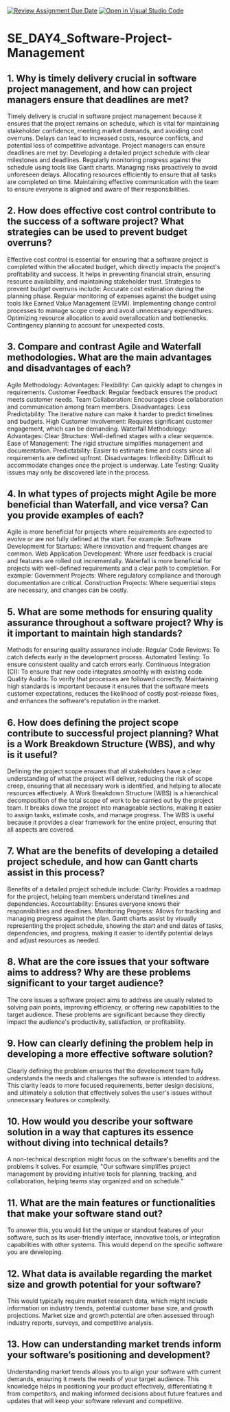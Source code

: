[![Review Assignment Due Date](https://classroom.github.com/assets/deadline-readme-button-22041afd0340ce965d47ae6ef1cefeee28c7c493a6346c4f15d667ab976d596c.svg)](https://classroom.github.com/a/9pw6JKcu)
[![Open in Visual Studio Code](https://classroom.github.com/assets/open-in-vscode-2e0aaae1b6195c2367325f4f02e2d04e9abb55f0b24a779b69b11b9e10269abc.svg)](https://classroom.github.com/online_ide?assignment_repo_id=15683304&assignment_repo_type=AssignmentRepo)
# SE_DAY4_Software-Project-Management
## 1. Why is timely delivery crucial in software project management, and how can project managers ensure that deadlines are met?
Timely delivery is crucial in software project management because it ensures that the project remains on schedule, which is vital for maintaining stakeholder confidence, meeting market demands, and avoiding cost overruns. Delays can lead to increased costs, resource conflicts, and potential loss of competitive advantage.
Project managers can ensure deadlines are met by:
Developing a detailed project schedule with clear milestones and deadlines.
Regularly monitoring progress against the schedule using tools like Gantt charts.
Managing risks proactively to avoid unforeseen delays.
Allocating resources efficiently to ensure that all tasks are completed on time.
Maintaining effective communication with the team to ensure everyone is aligned and aware of their responsibilities.

## 2. How does effective cost control contribute to the success of a software project? What strategies can be used to prevent budget overruns?
Effective cost control is essential for ensuring that a software project is completed within the allocated budget, which directly impacts the project's profitability and success. It helps in preventing financial strain, ensuring resource availability, and maintaining stakeholder trust.
Strategies to prevent budget overruns include:
Accurate cost estimation during the planning phase.
Regular monitoring of expenses against the budget using tools like Earned Value Management (EVM).
Implementing change control processes to manage scope creep and avoid unnecessary expenditures.
Optimizing resource allocation to avoid overallocation and bottlenecks.
Contingency planning to account for unexpected costs.

## 3. Compare and contrast Agile and Waterfall methodologies. What are the main advantages and disadvantages of each?
Agile Methodology:
Advantages:
Flexibility: Can quickly adapt to changes in requirements.
Customer Feedback: Regular feedback ensures the product meets customer needs.
Team Collaboration: Encourages close collaboration and communication among team members.
Disadvantages:
Less Predictability: The iterative nature can make it harder to predict timelines and budgets.
High Customer Involvement: Requires significant customer engagement, which can be demanding.
Waterfall Methodology:
Advantages:
Clear Structure: Well-defined stages with a clear sequence.
Ease of Management: The rigid structure simplifies management and documentation.
Predictability: Easier to estimate time and costs since all requirements are defined upfront.
Disadvantages:
Inflexibility: Difficult to accommodate changes once the project is underway.
Late Testing: Quality issues may only be discovered late in the process.

## 4. In what types of projects might Agile be more beneficial than Waterfall, and vice versa? Can you provide examples of each?
Agile is more beneficial for projects where requirements are expected to evolve or are not fully defined at the start. For example:
Software Development for Startups: Where innovation and frequent changes are common.
Web Application Development: Where user feedback is crucial and features are rolled out incrementally.
Waterfall is more beneficial for projects with well-defined requirements and a clear path to completion. For example:
Government Projects: Where regulatory compliance and thorough documentation are critical.
Construction Projects: Where sequential steps are necessary, and changes can be costly.

## 5. What are some methods for ensuring quality assurance throughout a software project? Why is it important to maintain high standards?
Methods for ensuring quality assurance include:
Regular Code Reviews: To catch defects early in the development process.
Automated Testing: To ensure consistent quality and catch errors early.
Continuous Integration (CI): To ensure that new code integrates smoothly with existing code.
Quality Audits: To verify that processes are followed correctly.
Maintaining high standards is important because it ensures that the software meets customer expectations, reduces the likelihood of costly post-release fixes, and enhances the software's reputation in the market.

## 6. How does defining the project scope contribute to successful project planning? What is a Work Breakdown Structure (WBS), and why is it useful?
Defining the project scope ensures that all stakeholders have a clear understanding of what the project will deliver, reducing the risk of scope creep, ensuring that all necessary work is identified, and helping to allocate resources effectively.
A Work Breakdown Structure (WBS) is a hierarchical decomposition of the total scope of work to be carried out by the project team. It breaks down the project into manageable sections, making it easier to assign tasks, estimate costs, and manage progress. The WBS is useful because it provides a clear framework for the entire project, ensuring that all aspects are covered.

## 7. What are the benefits of developing a detailed project schedule, and how can Gantt charts assist in this process?
Benefits of a detailed project schedule include:
Clarity: Provides a roadmap for the project, helping team members understand timelines and dependencies.
Accountability: Ensures everyone knows their responsibilities and deadlines.
Monitoring Progress: Allows for tracking and managing progress against the plan.
Gantt charts assist by visually representing the project schedule, showing the start and end dates of tasks, dependencies, and progress, making it easier to identify potential delays and adjust resources as needed.

## 8. What are the core issues that your software aims to address? Why are these problems significant to your target audience?
The core issues a software project aims to address are usually related to solving pain points, improving efficiency, or offering new capabilities to the target audience. These problems are significant because they directly impact the audience's productivity, satisfaction, or profitability.

## 9. How can clearly defining the problem help in developing a more effective software solution?
Clearly defining the problem ensures that the development team fully understands the needs and challenges the software is intended to address. This clarity leads to more focused requirements, better design decisions, and ultimately a solution that effectively solves the user's issues without unnecessary features or complexity.

## 10. How would you describe your software solution in a way that captures its essence without diving into technical details?
A non-technical description might focus on the software's benefits and the problems it solves. For example, "Our software simplifies project management by providing intuitive tools for planning, tracking, and collaboration, helping teams stay organized and on schedule."

## 11. What are the main features or functionalities that make your software stand out?
To answer this, you would list the unique or standout features of your software, such as its user-friendly interface, innovative tools, or integration capabilities with other systems. This would depend on the specific software you are developing.

## 12. What data is available regarding the market size and growth potential for your software?
This would typically require market research data, which might include information on industry trends, potential customer base size, and growth projections. Market size and growth potential are often assessed through industry reports, surveys, and competitive analysis.

## 13. How can understanding market trends inform your software’s positioning and development?
Understanding market trends allows you to align your software with current demands, ensuring it meets the needs of your target audience. This knowledge helps in positioning your product effectively, differentiating it from competitors, and making informed decisions about future features and updates that will keep your software relevant and competitive.
